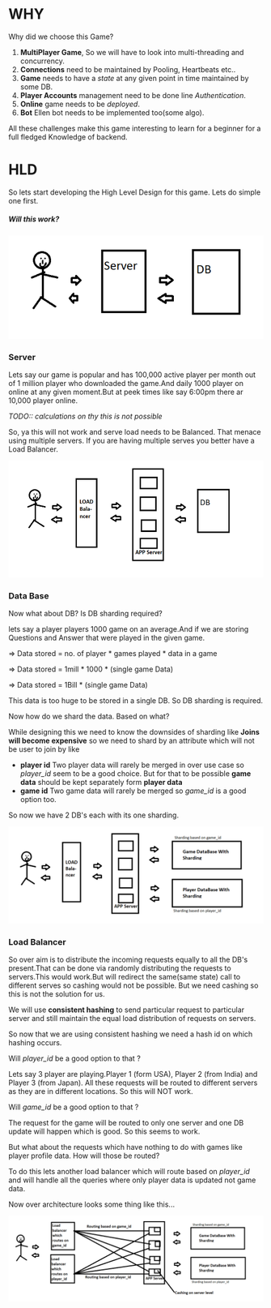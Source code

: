 # WHY

Why did we choose this Game? 

1. **MultiPlayer Game**, So we will have to look into multi-threading and concurrency.
1. **Connections** need to be maintained by Pooling, Heartbeats etc..
1. **Game** needs to have a _state_ at any given point in time maintained by some DB.
1. **Player Accounts** management need to be done line _Authentication_. 
1. **Online** game needs to be _deployed_.
1. **Bot** Ellen bot needs to be implemented too(some algo).

All these challenges make this game interesting to learn for a beginner for a full fledged Knowledge of backend.

# HLD
So lets start developing the High Level Design for this game.
Lets do simple one first.
##### Will this work?
![Simple HLD](images/simple_HLD.PNG)

### Server

Lets say our game is popular and has 100,000 active player per month out of 1 million player who downloaded the game.And daily 1000 player on online at any given moment.But at peek times like say 6:00pm there ar 10,000 player online. 

_TODO:: calculations on thy this is not possible_

So, ya this will not work and serve load needs to be Balanced.
That menace using multiple servers. 
If you are having multiple serves you better have a Load Balancer.

![Simple HLD](images/loadBalancer_HLD.PNG)

### Data Base
Now what about DB? Is DB sharding required?

lets say a player players 1000 game on an average.And if we are storing Questions and Answer that were played in the given game.

=> Data stored = no. of player * games played * data in a game

=> Data stored = 1mill * 1000 * (single game Data)

=> Data stored = 1Bill * (single game Data) 

This data is too huge to be stored in a single DB. So DB sharding is required.

Now how do we shard the data. Based on what?

While designing this we need to know the downsides of sharding like **Joins will become expensive** so we need to shard by an attribute which will not be user to join by like 
* **player id**
Two player data will rarely be merged in over use case so _player_id_ seem to be a good choice. But for that to be possible __game data__ should be kept separately form __player data__ 
* **game id**
Two game data will rarely be merged so _game_id_ is a good option too.

So now we have 2 DB's each with its one sharding.

![Simple HLD](images/DB_Sharding_HLD.PNG)

### Load Balancer

So over aim is to distribute the incoming requests equally to all the DB's present.That can be done via randomly distributing the requests to servers.This would work.But will redirect the same(same state) call to different serves so cashing would not be possible. But we need cashing so this is not the solution for us.

We will use **consistent hashing** to send particular request to particular server and still maintain the equal load distribution of requests on servers.

So now that we are using consistent hashing we need a hash id on which hashing occurs.

Will _player_id_ be a good option to that ?

Lets say 3 player are playing.Player 1 (form USA), Player 2 (from India) and Player 3 (from Japan). All these requests will be routed to different servers as they are in different locations. So this will NOT work.

Will _game_id_ be a good option to that ?

The request for the game will be routed to only one server and one DB update will happen which is good. So this seems to work.

But what about the requests which have nothing to do with games like player profile data. How will those be routed?

To do this lets another load balancer which will route based on _player_id_ and will handle all the queries where only player data is updated not game data.

Now over architecture looks some thing like this...

![Simple HLD](images/multi_LB_HLD.PNG)





